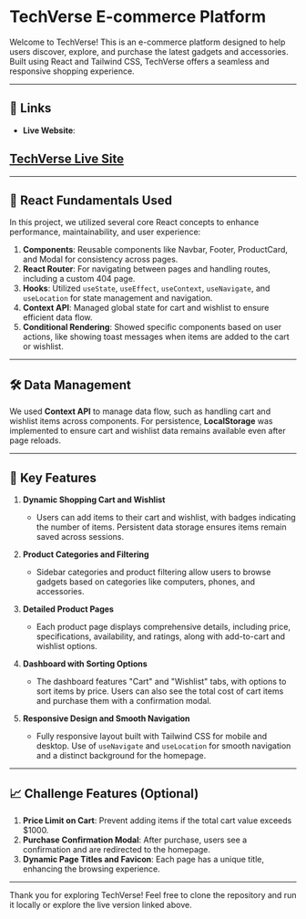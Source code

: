 # TechVerse E-commerce Platform

Welcome to TechVerse! This is an e-commerce platform designed to help users discover, explore, and purchase the latest gadgets and accessories. Built using React and Tailwind CSS, TechVerse offers a seamless and responsive shopping experience.

---

## 🔗 Links

- **Live Website**: 
## [TechVerse Live Site](https://techverse-sorupcb.netlify.app/)

---

## 🚀 React Fundamentals Used

In this project, we utilized several core React concepts to enhance performance, maintainability, and user experience:

1. **Components**: Reusable components like Navbar, Footer, ProductCard, and Modal for consistency across pages.
2. **React Router**: For navigating between pages and handling routes, including a custom 404 page.
3. **Hooks**: Utilized `useState`, `useEffect`, `useContext`, `useNavigate`, and `useLocation` for state management and navigation.
4. **Context API**: Managed global state for cart and wishlist to ensure efficient data flow.
5. **Conditional Rendering**: Showed specific components based on user actions, like showing toast messages when items are added to the cart or wishlist.

---

## 🛠️ Data Management

We used **Context API** to manage data flow, such as handling cart and wishlist items across components. For persistence, **LocalStorage** was implemented to ensure cart and wishlist data remains available even after page reloads.

---

## 🌟 Key Features

1. **Dynamic Shopping Cart and Wishlist**  
   - Users can add items to their cart and wishlist, with badges indicating the number of items. Persistent data storage ensures items remain saved across sessions.

2. **Product Categories and Filtering**  
   - Sidebar categories and product filtering allow users to browse gadgets based on categories like computers, phones, and accessories.

3. **Detailed Product Pages**  
   - Each product page displays comprehensive details, including price, specifications, availability, and ratings, along with add-to-cart and wishlist options.

4. **Dashboard with Sorting Options**  
   - The dashboard features "Cart" and "Wishlist" tabs, with options to sort items by price. Users can also see the total cost of cart items and purchase them with a confirmation modal.

5. **Responsive Design and Smooth Navigation**  
   - Fully responsive layout built with Tailwind CSS for mobile and desktop. Use of `useNavigate` and `useLocation` for smooth navigation and a distinct background for the homepage.

---

## 📈 Challenge Features (Optional)

1. **Price Limit on Cart**: Prevent adding items if the total cart value exceeds $1000.
2. **Purchase Confirmation Modal**: After purchase, users see a confirmation and are redirected to the homepage.
3. **Dynamic Page Titles and Favicon**: Each page has a unique title, enhancing the browsing experience.

---

Thank you for exploring TechVerse! Feel free to clone the repository and run it locally or explore the live version linked above.
